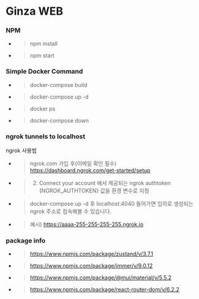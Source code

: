 # Ginza WEB

### NPM
* > npm install
* > npm start

### Simple Docker Command
* > docker-compose build
* > docker-compose up -d
* > docker ps 
* > docker-compose down 

### ngrok tunnels to localhost
ngrok 사용법
* > ngrok.com 가입 후(이메일 확인 필수) 
https://dashboard.ngrok.com/get-started/setup
* > 2. Connect your account 에서 제공되는 ngrok authtoken {NGROK_AUTHTOKEN} 값을 환경 변수로 지정
* > docker-compose up -d 후 
localhost:4040 들어가면 임의로 생성되는 ngrok 주소로 접속해볼 수 있습니다. 
* > 예시) https://aaaa-255-255-255-255.ngrok.io

### package info
* > https://www.npmjs.com/package/zustand/v/3.7.1
* > https://www.npmjs.com/package/immer/v/9.0.12
* > https://www.npmjs.com/package/@mui/material/v/5.5.2
* > https://www.npmjs.com/package/react-router-dom/v/6.2.2
